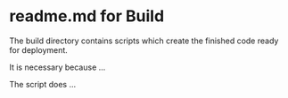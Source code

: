 # readme.md for Build

The build directory contains scripts which create the finished code ready for deployment.

It is necessary because ...

The script does ...